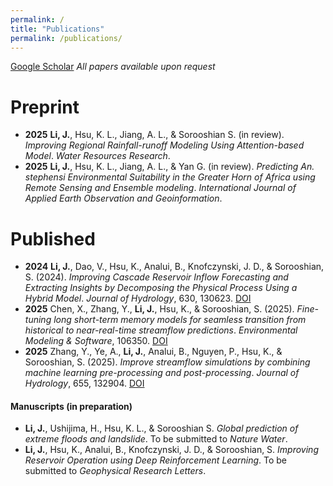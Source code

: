 ```yaml
---
permalink: /
title: "Publications"
permalink: /publications/
---
```

[Google Scholar](https://scholar.google.com/citations?user=hjCN9ccAAAAJ&hl=en)
_All papers available upon request_

# Preprint

- **2025** **Li, J.**, Hsu, K. L., Jiang, A. L., & Sorooshian S. (in review). *Improving Regional Rainfall-runoff Modeling Using Attention-based Model*. *Water Resources Research*.
- **2025** **Li, J.**, Hsu, K. L., Jiang, A. L., & Yan G. (in review). *Predicting An. stephensi Environmental Suitability in the Greater Horn of Africa using Remote Sensing and Ensemble modeling*. *International Journal of Applied Earth Observation and Geoinformation*.

# Published

- **2024** **Li, J.**, Dao, V., Hsu, K., Analui, B., Knofczynski, J. D., & Sorooshian, S. (2024). *Improving Cascade Reservoir Inflow Forecasting and Extracting Insights by Decomposing the Physical Process Using a Hybrid Model*. *Journal of Hydrology*, 630, 130623. [DOI](https://doi.org/10.1016/j.jhydrol.2024.130623)
- **2025** Chen, X., Zhang, Y., **Li, J.**, Hsu, K., & Sorooshian, S. (2025). *Fine-tuning long short-term memory models for seamless transition from historical to near-real-time streamflow predictions*. *Environmental Modeling & Software*, 106350. [DOI](https://doi.org/10.1016/j.envsoft.2025.106350)
- **2025** Zhang, Y., Ye, A., **Li, J.**, Analui, B., Nguyen, P., Hsu, K., & Sorooshian, S. (2025). *Improve streamflow simulations by combining machine learning pre-processing and post-processing*. *Journal of Hydrology*, 655, 132904. [DOI](https://doi.org/10.1016/j.jhydrol.2025.132904)

#### Manuscripts (in preparation)

- **Li, J.**,  Ushijima, H., Hsu, K. L., & Sorooshian S. *Global prediction of extreme floods and landslide*. To be submitted to *Nature Water*.
- **Li, J.**, Hsu, K., Analui, B., Knofczynski, J. D., & Sorooshian, S. *Improving Reservoir Operation using Deep Reinforcement Learning*. To be submitted to *Geophysical Research Letters*.

